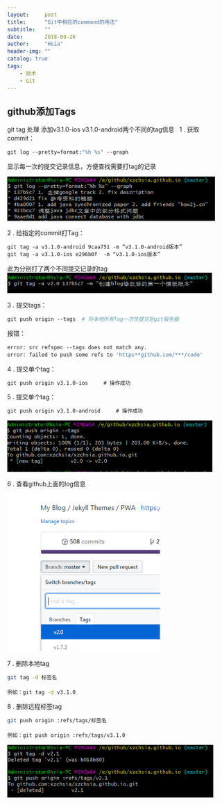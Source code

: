 ```yaml
---
layout:     post
title:      "Git中相应的command的用法"
subtitle:   ""
date:       2018-09-26 
author:     "Hsia"
header-img: ""
catalog: true
tags:
    - 技术
    - Git
---
```



## github添加Tags

git tag 处理 添加v3.1.0-ios v3.1.0-android两个不同的tag信息
 
1 . 获取commit：  

```bash
git log --pretty=format:"%h %s" --graph  
```
显示每一次的提交记录信息，方便查找需要打tag的记录

![git-log][git-log]

2 . 给指定的commit打Tag： 

```bash
git tag -a v3.1.0-android 9caa751 -m “v3.1.0-android版本”
git tag -a v3.1.0-ios e296b0f  -m “v3.1.0-ios版本”
```
此为分别打了两个不同提交记录的tag
![git-create-tag][git-create-tag]

3 . 提交tags：  

```bash
git push origin --tags 	# 将本地所有Tag一次性提交到git服务器
```

报错： 
```bash
error: src refspec --tags does not match any.
error: failed to push some refs to 'https**github.com/***/code'
```

4 . 提交单个tag：  

```bash
git push origin v3.1.0-ios     # 操作成功
```

5 . 提交单个tag：  

```bash
git push origin v3.1.0-android     # 操作成功
```
![git-push][git-push]

6 . 查看github上面的log信息    

![git-result][git-result]

7 . 删除本地tag
```bash
git tag -d 标签名  

例如：git tag -d v3.1.0
```

8 . 删除远程标签tag  
```bash
git push origin :refs/tags/标签名  

例如：git push origin :refs/tags/v3.1.0
```
![git-delete-tag][git-delete-tag]


[git-log]:/img/in-post/git-command/1-git-log-show.png
[git-create-tag]:/img/in-post/git-command/2-git-create-tag.png
[git-push]:/img/in-post/git-command/3-git-push-tags.png
[git-result]:/img/in-post/git-command/4-git-result-tags.png
[git-delete-tag]:/img/in-post/git-command/5-git-delete-tag.png

